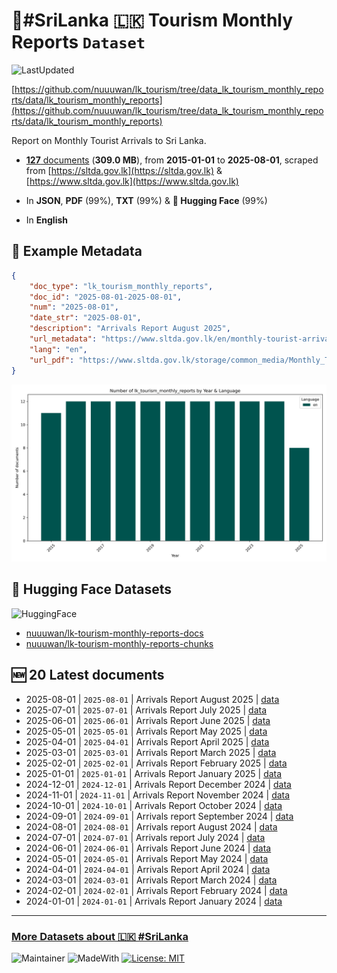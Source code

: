 # 🌴#SriLanka 🇱🇰 Tourism Monthly Reports `Dataset`

![LastUpdated](https://img.shields.io/badge/last_updated-2025--10--06_16:07:41-green)

[https://github.com/nuuuwan/lk_tourism/tree/data_lk_tourism_monthly_reports/data/lk_tourism_monthly_reports](https://github.com/nuuuwan/lk_tourism/tree/data_lk_tourism_monthly_reports/data/lk_tourism_monthly_reports)

Report on Monthly Tourist Arrivals to Sri Lanka.

- [**127** documents](https://github.com/nuuuwan/lk_tourism/tree/data_lk_tourism_monthly_reports/data/lk_tourism_monthly_reports) (**309.0 MB**), from **2015-01-01** to **2025-08-01**, scraped from [https://sltda.gov.lk](https://sltda.gov.lk) & [https://www.sltda.gov.lk](https://www.sltda.gov.lk)

- In **JSON**, **PDF** (99%), **TXT** (99%) & **🤗 Hugging Face** (99%)

- In **English**

## 📝 Example Metadata

```json
{
    "doc_type": "lk_tourism_monthly_reports",
    "doc_id": "2025-08-01-2025-08-01",
    "num": "2025-08-01",
    "date_str": "2025-08-01",
    "description": "Arrivals Report August 2025",
    "url_metadata": "https://www.sltda.gov.lk/en/monthly-tourist-arrivals-reports-2025",
    "lang": "en",
    "url_pdf": "https://www.sltda.gov.lk/storage/common_media/Monthly_Tourits_Arrivals_Report-August-2025-Final.pdf"
}
```

![Chart](https://raw.githubusercontent.com/nuuuwan/lk_tourism/refs/heads/data_lk_tourism_monthly_reports/data/lk_tourism_monthly_reports/docs_by_year_and_lang.png)

## 🤗 Hugging Face Datasets

![HuggingFace](https://img.shields.io/badge/-HuggingFace-FDEE21?style=for-the-badge&logo=HuggingFace)

- [nuuuwan/lk-tourism-monthly-reports-docs](https://huggingface.co/datasets/nuuuwan/lk-tourism-monthly-reports-docs)
- [nuuuwan/lk-tourism-monthly-reports-chunks](https://huggingface.co/datasets/nuuuwan/lk-tourism-monthly-reports-chunks)

## 🆕 20 Latest documents

- 2025-08-01 | `2025-08-01` | Arrivals Report August 2025 | [data](https://github.com/nuuuwan/lk_tourism/tree/data_lk_tourism_monthly_reports/data/lk_tourism_monthly_reports/2020s/2025/2025-08-01-2025-08-01)
- 2025-07-01 | `2025-07-01` | Arrivals Report July 2025 | [data](https://github.com/nuuuwan/lk_tourism/tree/data_lk_tourism_monthly_reports/data/lk_tourism_monthly_reports/2020s/2025/2025-07-01-2025-07-01)
- 2025-06-01 | `2025-06-01` | Arrivals Report June 2025 | [data](https://github.com/nuuuwan/lk_tourism/tree/data_lk_tourism_monthly_reports/data/lk_tourism_monthly_reports/2020s/2025/2025-06-01-2025-06-01)
- 2025-05-01 | `2025-05-01` | Arrivals Report May 2025 | [data](https://github.com/nuuuwan/lk_tourism/tree/data_lk_tourism_monthly_reports/data/lk_tourism_monthly_reports/2020s/2025/2025-05-01-2025-05-01)
- 2025-04-01 | `2025-04-01` | Arrivals Report April 2025 | [data](https://github.com/nuuuwan/lk_tourism/tree/data_lk_tourism_monthly_reports/data/lk_tourism_monthly_reports/2020s/2025/2025-04-01-2025-04-01)
- 2025-03-01 | `2025-03-01` | Arrivals Report March 2025 | [data](https://github.com/nuuuwan/lk_tourism/tree/data_lk_tourism_monthly_reports/data/lk_tourism_monthly_reports/2020s/2025/2025-03-01-2025-03-01)
- 2025-02-01 | `2025-02-01` | Arrivals Report February 2025 | [data](https://github.com/nuuuwan/lk_tourism/tree/data_lk_tourism_monthly_reports/data/lk_tourism_monthly_reports/2020s/2025/2025-02-01-2025-02-01)
- 2025-01-01 | `2025-01-01` | Arrivals Report January 2025 | [data](https://github.com/nuuuwan/lk_tourism/tree/data_lk_tourism_monthly_reports/data/lk_tourism_monthly_reports/2020s/2025/2025-01-01-2025-01-01)
- 2024-12-01 | `2024-12-01` | Arrivals Report December 2024 | [data](https://github.com/nuuuwan/lk_tourism/tree/data_lk_tourism_monthly_reports/data/lk_tourism_monthly_reports/2020s/2024/2024-12-01-2024-12-01)
- 2024-11-01 | `2024-11-01` | Arrivals Report November 2024 | [data](https://github.com/nuuuwan/lk_tourism/tree/data_lk_tourism_monthly_reports/data/lk_tourism_monthly_reports/2020s/2024/2024-11-01-2024-11-01)
- 2024-10-01 | `2024-10-01` | Arrivals Report October 2024 | [data](https://github.com/nuuuwan/lk_tourism/tree/data_lk_tourism_monthly_reports/data/lk_tourism_monthly_reports/2020s/2024/2024-10-01-2024-10-01)
- 2024-09-01 | `2024-09-01` | Arrivals report September 2024 | [data](https://github.com/nuuuwan/lk_tourism/tree/data_lk_tourism_monthly_reports/data/lk_tourism_monthly_reports/2020s/2024/2024-09-01-2024-09-01)
- 2024-08-01 | `2024-08-01` | Arrivals report August 2024 | [data](https://github.com/nuuuwan/lk_tourism/tree/data_lk_tourism_monthly_reports/data/lk_tourism_monthly_reports/2020s/2024/2024-08-01-2024-08-01)
- 2024-07-01 | `2024-07-01` | Arrivals report July 2024 | [data](https://github.com/nuuuwan/lk_tourism/tree/data_lk_tourism_monthly_reports/data/lk_tourism_monthly_reports/2020s/2024/2024-07-01-2024-07-01)
- 2024-06-01 | `2024-06-01` | Arrivals Report June 2024 | [data](https://github.com/nuuuwan/lk_tourism/tree/data_lk_tourism_monthly_reports/data/lk_tourism_monthly_reports/2020s/2024/2024-06-01-2024-06-01)
- 2024-05-01 | `2024-05-01` | Arrivals Report May 2024 | [data](https://github.com/nuuuwan/lk_tourism/tree/data_lk_tourism_monthly_reports/data/lk_tourism_monthly_reports/2020s/2024/2024-05-01-2024-05-01)
- 2024-04-01 | `2024-04-01` | Arrivals Report April 2024 | [data](https://github.com/nuuuwan/lk_tourism/tree/data_lk_tourism_monthly_reports/data/lk_tourism_monthly_reports/2020s/2024/2024-04-01-2024-04-01)
- 2024-03-01 | `2024-03-01` | Arrivals Report March 2024 | [data](https://github.com/nuuuwan/lk_tourism/tree/data_lk_tourism_monthly_reports/data/lk_tourism_monthly_reports/2020s/2024/2024-03-01-2024-03-01)
- 2024-02-01 | `2024-02-01` | Arrivals Report February 2024 | [data](https://github.com/nuuuwan/lk_tourism/tree/data_lk_tourism_monthly_reports/data/lk_tourism_monthly_reports/2020s/2024/2024-02-01-2024-02-01)
- 2024-01-01 | `2024-01-01` | Arrivals Report January 2024 | [data](https://github.com/nuuuwan/lk_tourism/tree/data_lk_tourism_monthly_reports/data/lk_tourism_monthly_reports/2020s/2024/2024-01-01-2024-01-01)

---

### [More Datasets about 🇱🇰 #SriLanka](https://github.com/nuuuwan/lk_datasets)

![Maintainer](https://img.shields.io/badge/maintainer-nuuuwan-red)
![MadeWith](https://img.shields.io/badge/made_with-python-blue)
[![License: MIT](https://img.shields.io/badge/License-MIT-yellow.svg)](https://opensource.org/licenses/MIT)
